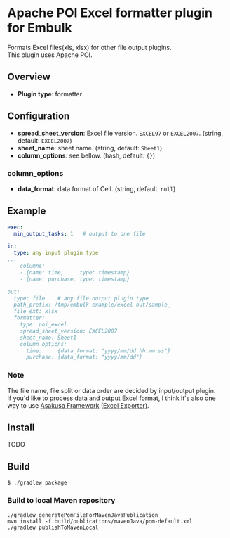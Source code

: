 # Apache POI Excel formatter plugin for Embulk

Formats Excel files(xls, xlsx) for other file output plugins.  
This plugin uses Apache POI.

## Overview

* **Plugin type**: formatter

## Configuration

* **spread_sheet_version**: Excel file version. `EXCEL97` or `EXCEL2007`. (string, default: `EXCEL2007`)
* **sheet_name**: sheet name. (string, default: `Sheet1`)
* **column_options**: see bellow. (hash, default: `{}`)

### column_options

* **data_format**: data format of Cell. (string, default: `null`)

## Example

```yaml
exec:
  min_output_tasks: 1	# output to one file

in:
  type: any input plugin type
...
    columns:
    - {name: time,     type: timestamp}
    - {name: purchase, type: timestamp}

out:
  type: file	# any file output plugin type
  path_prefix: /tmp/embulk-example/excel-out/sample_
  file_ext: xlsx
  formatter:
    type: poi_excel
    spread_sheet_version: EXCEL2007
    sheet_name: Sheet1
    column_options:
      time:     {data_format: "yyyy/mm/dd hh:mm:ss"}
      purchase: {data_format: "yyyy/mm/dd"}
```

### Note

The file name, file split or data order are decided by input/output plugin.  
If you'd like to process data and output Excel format, I think it's also one way to use [Asakusa Framework](http://www.asakusafw.com/) ([Excel Exporter](http://www.ne.jp/asahi/hishidama/home/tech/asakusafw/directio/excelformat.html>)).


## Install

TODO


## Build

```
$ ./gradlew package
```

### Build to local Maven repository

```
./gradlew generatePomFileForMavenJavaPublication
mvn install -f build/publications/mavenJava/pom-default.xml
./gradlew publishToMavenLocal
```

